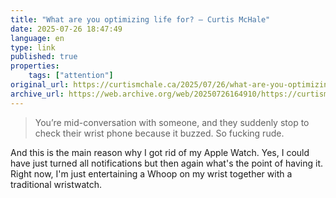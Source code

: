 ```yaml
--- 
title: "What are you optimizing life for? – Curtis McHale"
date: 2025-07-26 18:47:49
language: en
type: link
published: true
properties:
    tags: ["attention"]
original_url: https://curtismchale.ca/2025/07/26/what-are-you-optimizing-life-for/
archive_url: https://web.archive.org/web/20250726164910/https://curtismchale.ca/2025/07/26/what-are-you-optimizing-life-for/
---
```

> You’re mid-conversation with someone, and they suddenly stop to check their wrist phone because it buzzed. So fucking rude.

And this is the main reason why I got rid of my Apple Watch. Yes, I could have just turned all notifications but then again what's the point of having it. Right now, I'm just entertaining a Whoop on my wrist together with a traditional wristwatch.
